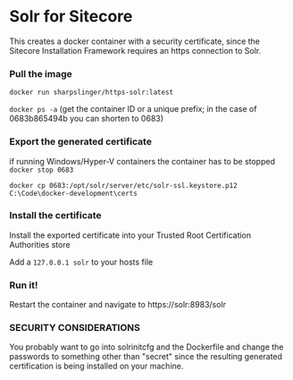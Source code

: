 # Solr for Sitecore
This creates a docker container with a security certificate, since the Sitecore Installation Framework requires an https connection to Solr.

### Pull the image
`docker run sharpslinger/https-solr:latest`

`docker ps -a` (get the container ID or a unique prefix; in the case of 0683b865494b you can shorten to 0683)

### Export the generated certificate
if running Windows/Hyper-V containers the container has to be stopped
```docker stop 0683```

```docker cp 0683:/opt/solr/server/etc/solr-ssl.keystore.p12 C:\Code\docker-development\certs```

### Install the certificate
Install the exported certificate into your Trusted Root Certification Authorities store

Add a `127.0.0.1 solr` to your hosts file

### Run it!
Restart the container and navigate to https://solr:8983/solr

### SECURITY CONSIDERATIONS
You probably want to go into solrinitcfg and the Dockerfile and change the passwords to something other than "secret" since the resulting generated certification is being installed on your machine.